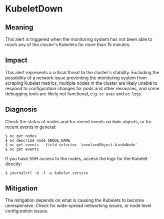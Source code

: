 # KubeletDown

## Meaning

This alert is triggered when the monitoring system has not been able to reach
any of the cluster's Kubelets for more than 15 minutes.

## Impact

This alert represents a critical threat to the cluster's stability. Excluding
the possibility of a network issue preventing the monitoring system from
scraping Kubelet metrics, multiple nodes in the cluster are likely unable to
respond to configuration changes for pods and other resources, and some
debugging tools are likely not functional, e.g. `oc exec` and `oc logs`.

## Diagnosis

Check the status of nodes and for recent events on `Node` objects, or for recent
events in general:

```console
$ oc get nodes
$ oc describe node $NODE_NAME
$ oc get events --field-selector 'involvedObject.kind=Node'
$ oc get events
```

If you have SSH access to the nodes, access the logs for the Kubelet directly:

```console
$ journalctl -b -f -u kubelet.service
```

## Mitigation

The mitigation depends on what is causing the Kubelets to become
unresponsive. Check for wide-spread networking issues, or node level
configuration issues.
